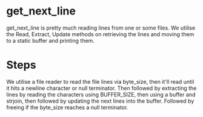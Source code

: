 # get_next_line
get_next_line is pretty much reading lines from one or some files. We utilise the Read, Extract, Update methods on retrieving the lines and moving them to a static buffer and printing them.

# Steps
We utilise a file reader to read the file lines via byte_size, then it'll read until it hits a newline character or null terminator. Then followed by extracting the lines by reading the characters using BUFFER_SIZE, then using a buffer and strjoin, then followed by updating the next lines into the buffer. Followed by freeing if the byte_size reaches a null terminator.
